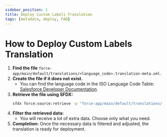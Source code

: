 ```yaml
---
sidebar_position: 1
title: Deploy Custom Labels Translation
tags: [metadata, deploy, FAQ]
---
```

# How to Deploy Custom Labels Translation

1. **Find the file** `force-app/main/default/translations/<language_code>.translation-meta.xml`.
2. **Create the file if it does not exist.**
   - You can find the language code in the ISO Language Code Table: [Salesforce Developer Documentation](https://developer.salesforce.com/docs/atlas.en-us.api.meta/api/sforce_api_objects_categorynodelocalization.htm).
3. **Retrieve the file using SFDX:**
   ```bash
   sfdx force:source:retrieve -p "force-app/main/default/translations/<language_code>.translation-meta.xml" -u <Alias>
   ```
4. **Filter the retrieved data:**
   - You will receive a lot of extra data. Choose only what you need.
5. **Completion:** Once the necessary data is filtered and adjusted, the translation is ready for deployment.

